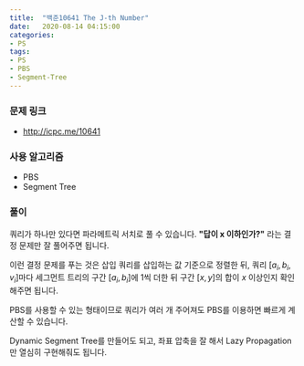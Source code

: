 ```yaml
---
title:  "백준10641 The J-th Number"
date:   2020-08-14 04:15:00
categories:
- PS
tags:
- PS
- PBS
- Segment-Tree
---
```


### 문제 링크
* http://icpc.me/10641

### 사용 알고리즘
* PBS
* Segment Tree

### 풀이
쿼리가 하나만 있다면 파라메트릭 서치로 풀 수 있습니다. **"답이 x 이하인가?"** 라는 결정 문제만 잘 풀어주면 됩니다.

이런 결정 문제를 푸는 것은 삽입 쿼리를 삽입하는 값 기준으로 정렬한 뒤, 쿼리 $[a_i, b_i, v_i]$마다 세그먼트 트리의 구간 $[a_i, b_i]$에 1씩 더한 뒤 구간 $[x, y]$의 합이 $x$ 이상인지 확인해주면 됩니다.

PBS를 사용할 수 있는 형태이므로 쿼리가 여러 개 주어져도 PBS를 이용하면 빠르게 계산할 수 있습니다.

Dynamic Segment Tree를 만들어도 되고, 좌표 압축을 잘 해서 Lazy Propagation만 열심히 구현해줘도 됩니다.
